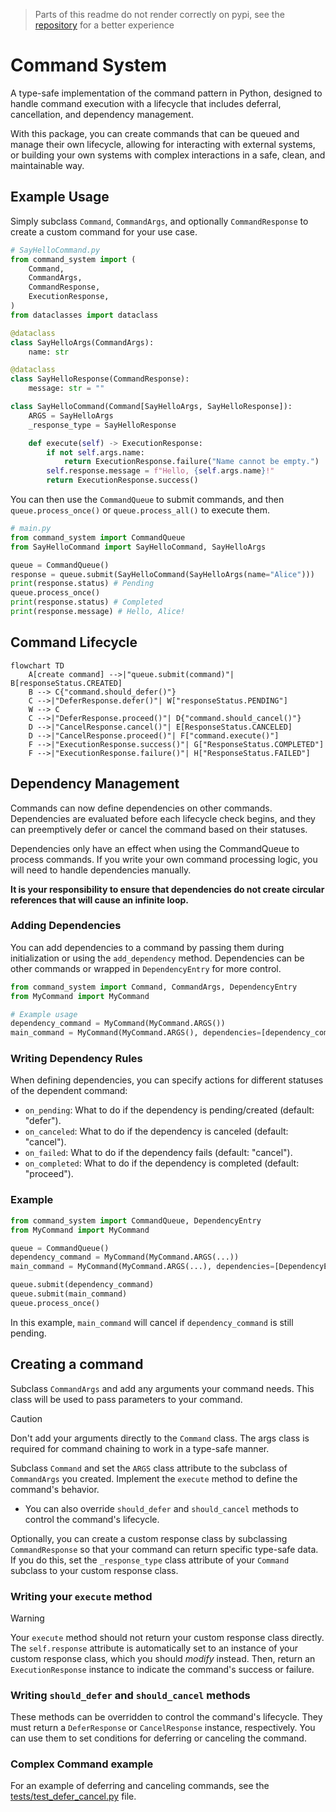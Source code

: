 > Parts of this readme do not render correctly on pypi, see the [repository](https://github.com/alec-zaiane/command-system) for a better experience

# Command System
A type-safe implementation of the command pattern in Python, designed to handle command execution with a lifecycle that includes deferral, cancellation, and dependency management.

With this package, you can create commands that can be queued and manage their own lifecycle, allowing for interacting with external systems, or building your own systems with complex interactions in a safe, clean, and maintainable way.


## Example Usage
Simply subclass `Command`, `CommandArgs`, and optionally `CommandResponse` to create a custom command for your use case.

```python
# SayHelloCommand.py
from command_system import (
    Command,
    CommandArgs,
    CommandResponse,
    ExecutionResponse,
)
from dataclasses import dataclass

@dataclass
class SayHelloArgs(CommandArgs):
    name: str

@dataclass
class SayHelloResponse(CommandResponse):
    message: str = ""

class SayHelloCommand(Command[SayHelloArgs, SayHelloResponse]):
    ARGS = SayHelloArgs
    _response_type = SayHelloResponse

    def execute(self) -> ExecutionResponse:
        if not self.args.name:
            return ExecutionResponse.failure("Name cannot be empty.")
        self.response.message = f"Hello, {self.args.name}!"
        return ExecutionResponse.success()
```

You can then use the `CommandQueue` to submit commands, and then `queue.process_once()` or `queue.process_all()` to execute them.

```python
# main.py
from command_system import CommandQueue
from SayHelloCommand import SayHelloCommand, SayHelloArgs

queue = CommandQueue()
response = queue.submit(SayHelloCommand(SayHelloArgs(name="Alice")))
print(response.status) # Pending
queue.process_once()
print(response.status) # Completed
print(response.message) # Hello, Alice!
```

## Command Lifecycle
```mermaid
flowchart TD
    A[create command] -->|"queue.submit(command)"| B[responseStatus.CREATED]
    B --> C{"command.should_defer()"}
    C -->|"DeferResponse.defer()"| W["responseStatus.PENDING"]
    W --> C
    C -->|"DeferResponse.proceed()"| D{"command.should_cancel()"}
    D -->|"CancelResponse.cancel()"| E[ResponseStatus.CANCELED]
    D -->|"CancelResponse.proceed()"| F["command.execute()"]
    F -->|"ExecutionResponse.success()"| G["ResponseStatus.COMPLETED"]
    F -->|"ExecutionResponse.failure()"| H["ResponseStatus.FAILED"]
```


## Dependency Management
Commands can now define dependencies on other commands. Dependencies are evaluated before each lifecycle check begins, and they can preemptively defer or cancel the command based on their statuses.

Dependencies only have an effect when using the CommandQueue to process commands. If you write your own command processing logic, you will need to handle dependencies manually.

**It is your responsibility to ensure that dependencies do not create circular references that will cause an infinite loop.**

### Adding Dependencies
You can add dependencies to a command by passing them during initialization or using the `add_dependency` method. Dependencies can be other commands or wrapped in `DependencyEntry` for more control.

```python
from command_system import Command, CommandArgs, DependencyEntry
from MyCommand import MyCommand

# Example usage
dependency_command = MyCommand(MyCommand.ARGS())
main_command = MyCommand(MyCommand.ARGS(), dependencies=[dependency_command])
```

### Writing Dependency Rules
When defining dependencies, you can specify actions for different statuses of the dependent command:
- `on_pending`: What to do if the dependency is pending/created (default: "defer").
- `on_canceled`: What to do if the dependency is canceled (default: "cancel").
- `on_failed`: What to do if the dependency fails (default: "cancel").
- `on_completed`: What to do if the dependency is completed (default: "proceed").

### Example
```python
from command_system import CommandQueue, DependencyEntry
from MyCommand import MyCommand

queue = CommandQueue()
dependency_command = MyCommand(MyCommand.ARGS(...))
main_command = MyCommand(MyCommand.ARGS(...), dependencies=[DependencyEntry(dependency_command, on_pending="cancel")])

queue.submit(dependency_command)
queue.submit(main_command)
queue.process_once()
```

In this example, `main_command` will cancel if `dependency_command` is still pending.

## Creating a command
Subclass `CommandArgs` and add any arguments your command needs. This class will be used to pass parameters to your command.

> [!CAUTION]
> Don't add your arguments directly to the `Command` class. The args class is required for command chaining to work in a type-safe manner.

Subclass `Command` and set the `ARGS` class attribute to the subclass of `CommandArgs` you created. Implement the `execute` method to define the command's behavior.
- You can also override `should_defer` and `should_cancel` methods to control the command's lifecycle.

Optionally, you can create a custom response class by subclassing `CommandResponse` so that your command can return specific type-safe data. If you do this, set the `_response_type` class attribute of your `Command` subclass to your custom response class.

### Writing your `execute` method
> [!WARNING]  
> Your `execute` method should not return your custom response class directly. 
> The `self.response` attribute is automatically set to an instance of your custom response class, which you should *modify* instead. Then, return an `ExecutionResponse` instance to indicate the command's success or failure. 

### Writing `should_defer` and `should_cancel` methods
These methods can be overridden to control the command's lifecycle. They must return a `DeferResponse` or `CancelResponse` instance, respectively. You can use them to set conditions for deferring or canceling the command.

### Complex Command example
For an example of deferring and canceling commands, see the [tests/test_defer_cancel.py](tests/test_defer_cancel.py) file.